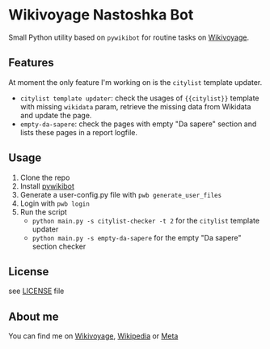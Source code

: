 # Wikivoyage Nastoshka Bot

Small Python utility based on `pywikibot` for routine tasks on [Wikivoyage](https://it.wikivoyage.org/).


## Features
At moment the only feature I'm working on is the `citylist` template updater.

- `citylist template updater`: check the usages of `{{citylist}}` template with missing `wikidata` param, 
retrieve the missing data from Wikidata and update the page.
- `empty-da-sapere`: check the pages with empty "Da sapere" section and lists these pages in a report logfile.

## Usage

1. Clone the repo
1. Install [pywikibot](https://www.mediawiki.org/wiki/Manual:Pywikibot/Installation#Install_Pywikibot)
2. Generate a user-config.py file with `pwb generate_user_files`
3. Login with `pwb login`
4. Run the script 
   - `python main.py -s citylist-checker -t 2` for the `citylist` template updater
   - `python main.py -s empty-da-sapere` for the empty "Da sapere" section checker

## License
see [LICENSE](LICENSE) file


## About me

You can find me on [Wikivoyage](https://it.wikivoyage.org/wiki/Utente:Nastoshka), 
[Wikipedia](https://it.wikipedia.org/wiki/Utente:Nastoshka) or [Meta](https://meta.wikimedia.org/wiki/User:Nastoshka)